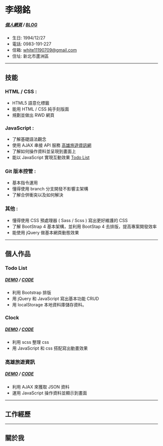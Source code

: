# 李翊銘 
##### [個人網頁](https://white12343.github.io/leewebsite/) / [BLOG](https://medium.com/lees-前端筆記)
- 生日: 1994/12/27
- 電話: 0983-191-227
- 信箱: white11190709@gmail.com
- 住址: 新北市蘆洲區
* * *
## 技能
### HTML / CSS : 
- HTML5 語意化標籤
- 能用 HTML / CSS 純手刻版面
- 規劃並做出 RWD 網頁
### JavaScript : 
- 了解基礎語法觀念
- 使用 AJAX 串接 API 服務 [高雄旅遊資訊網](https://white12343.github.io/Kaohsiung-Travel/) 
- 了解如何操作資料並呈現到畫面上
- 能以 JavaScript 實現互動效果 [Todo List](https://white12343.github.io/todo-list/)
### Git 版本控管 : 
- 基本指令運用
- 懂得使用 branch 分支開發不影響主架構
- 了解合併衝突以及如何解決
### 其他 :
- 懂得使用 CSS 預處理器 ( Sass / Scss ) 寫出更好維護的 CSS
- 了解 BootStrap 4 基本架構，並利用 BootStap 4 去排版，提高專案開發效率
- 能使用 jQuery 做基本網頁動態效果

* * *
## 個人作品
### Todo List
##### [DEMO](https://white12343.github.io/todo-list/) / [CODE](https://codepen.io/Lee0709/pen/GRKEbaL)
- 利用 Bootstrap 排版
- 用 jQuery 和 JavaScript 寫出基本功能 CRUD
- 用 localStorage 本地資料庫儲存資料。
### Clock
##### [DEMO](https://white12343.github.io/clock/) / [CODE](https://codepen.io/Lee0709/pen/gOYLLPE) 
- 利用 scss 整理 css 
- 用 JavaScript 和 css 搭配寫出動畫效果
### 高雄旅遊資訊
##### [DEMO](https://white12343.github.io/Kaohsiung-Travel/) / [CODE](https://github.com/White12343/Kaohsiung-Travel/tree/master) 
-  利用 AJAX 來獲取 JSON 資料
- 運用 JavaScript 操作資料並顯示到畫面 
* * *
## 工作經歷


* * *
## 關於我
